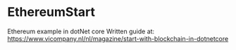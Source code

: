 # EthereumStart
Ethereum example in dotNet core 
Written guide at: https://www.vicompany.nl/nl/magazine/start-with-blockchain-in-dotnetcore

